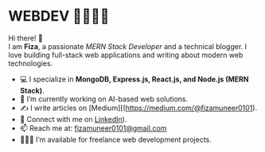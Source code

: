 # WEBDEV 👩🏼‍💻😎
Hi there! 👋  
I am **Fiza**, a passionate *MERN Stack Developer* and a technical blogger. I love building full-stack web applications and writing about modern web technologies.  

- 💻 I specialize in **MongoDB, Express.js, React.js, and Node.js (MERN Stack)**.  
- 🔭 I’m currently working on AI-based web solutions.  
- ✍️ I write articles on [Medium][(https://medium.com/@fizamuneer0101).
- 💼 Connect with me on [LinkedIn](https://www.linkedin.com/in/fiza-muneer-aa054a316/)).  
- 📫 Reach me at: fizamuneer0101@gmail.com
- 👩🏼‍💻 I’m available for freelance web development projects.  
